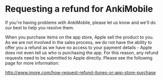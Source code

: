 # Requesting a refund for AnkiMobile

If you're having problems with AnkiMobile, please let us know and we'll do our best to help you resolve them.

When you purchase items on the app store, Apple sell the product to you. As we are not involved in the sales process, we do not have the ability to offer you a refund as we have no access to your payment details - Apple does not even tell us who is purchasing the app. For this reason, any refund requests need to be submitted to Apple directly. Please see the following page for more information:

<http://www.imore.com/how-request-refund-itunes-or-app-store-purchase>
